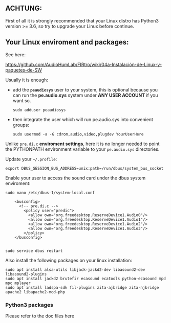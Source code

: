 ## ACHTUNG:

First of all it is strongly recommended that your Linux distro has Python3 version >= 3.6,
so try to upgrade your Linux before continue.

## Your Linux enviroment and packages:

See here: 

https://github.com/AudioHumLab/FIRtro/wiki/04a-Instalación-de-Linux-y-paquetes-de-SW

Usually it is enough:

- add the **`peaudiosys`** user to your system, this is optional because you can run the **pe.audio.sys** system under **ANY USER ACCOUNT** if you want so.

    `sudo adduser peaudiosys`

- then integrate the user which will run pe.audio.sys into convenient groups:

    `sudo usermod -a -G cdrom,audio,video,plugdev YourUserHere`

Unlike `pre.di.c` **enviroment settings**, here it is no longer needed to point the PYTHONPATH environment variable to your `pe.audio.sys` directories.

Update your `~/.profile`:

    export DBUS_SESSION_BUS_ADDRESS=unix:path=/run/dbus/system_bus_socket


Enable your user to access the sound card under the dbus system enviroment:

    sudo nano /etc/dbus-1/system-local.conf
    
        <busconfig>
          <!-- pre.di.c -->
            <policy user="predic">
              <allow own="org.freedesktop.ReserveDevice1.Audio0"/>
              <allow own="org.freedesktop.ReserveDevice1.Audio1"/>
              <allow own="org.freedesktop.ReserveDevice1.Audio2"/>
              <allow own="org.freedesktop.ReserveDevice1.Audio3"/>
            </policy>
        </busconfig>
    
    
    sudo service dbus restart


Also install the following packages on your linux installation:

    sudo apt install alsa-utils libjack-jackd2-dev libasound2-dev libasound2-plugins
    sudo apt install jackd2 brutefir ecasound ecatools python-ecasound mpd mpc mplayer
    sudo apt install ladspa-sdk fil-plugins zita-ajbridge zita-njbridge apache2 libapache2-mod-php


### Python3 packages

Please refer to the doc files here
